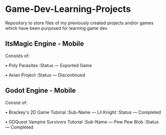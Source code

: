 # Game-Dev-Learning-Projects
Repository to store files of my previously created projects and/or games which have been purposed for learning game dev.

## **ItsMagic Engine - Mobile**
Consists of:

  • Poly Parasites
  :Status — Exported Game
  
  • Avian Project
  :Status — Discontinued


## **Godot Engine - Mobile**
Consist of:

  • Brackey's 2D Game Tutorial
  :Sub-Name — Lil Knight
  :Status — Completed
  
  • GDQuest Vampire Survivors Tutorial
  :Sub-Name — Pew Pew Blob
  :Status — Completed
